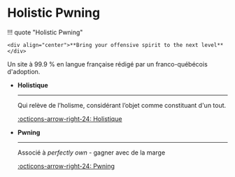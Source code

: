 # Holistic Pwning

!!! quote "Holistic Pwning"

    <div align="center">**Bring your offensive spirit to the next level**</div>

Un site à 99.9 % en langue française rédigé par un franco-québécois d'adoption.

<div class="grid cards" markdown>

-   __Holistique__

    ---

    Qui relève de l’holisme, considérant l’objet comme constituant d'un tout.

    [:octicons-arrow-right-24: Holistique](https://fr.wiktionary.org/wiki/holistique)

-   __Pwning__

    ---

    Associé à *perfectly own* - gagner avec de la marge

    [:octicons-arrow-right-24: Pwning](https://fr.wiktionary.org/wiki/pwn#en)

</div>
